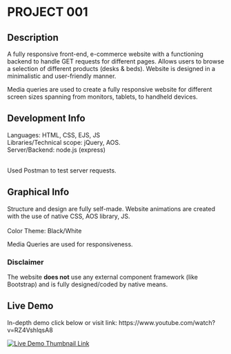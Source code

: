 # PROJECT 001

<h2> Description </h2>
A fully responsive front-end, e-commerce website with a functioning backend to handle GET requests for different pages.
Allows users to browse a selection of different products (desks & beds). Website is designed in a minimalistic and user-friendly manner.


Media queries are used to create a fully responsive website for different screen sizes spanning from monitors, tablets, to handheld devices. 


<h2>Development Info</h2>
Languages: HTML, CSS, EJS, JS <br>
Libraries/Technical scope: jQuery, AOS. <br>
Server/Backend: node.js (express) <br>
<br>

Used Postman to test server requests.

<h2>Graphical Info</h2>
Structure and design are fully self-made. Website animations are created with the use of native CSS, AOS library, JS. <br>
<br>
Color Theme: Black/White

Media Queries are used for responsiveness. 

<h3>Disclaimer</h3>

The website **does not** use any external component framework (like Bootstrap) and is fully designed/coded by native means.

<h2>Live Demo</h2>
In-depth demo click below or visit link: https://www.youtube.com/watch?v=RZ4VshlqsA8 <br>

[![Live Demo Thumbnail Link](https://img.youtube.com/vi/RZ4VshlqsA8/0.jpg)](https://www.youtube.com/watch?v=RZ4VshlqsA8)
